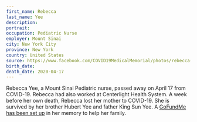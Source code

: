 ```yaml
---
first_name: Rebecca
last_name: Yee
description: 
portrait: 
occupation: Pediatric Nurse
employer: Mount Sinai
city: New York City
province: New York
country: United States
source: https://www.facebook.com/COVID19MedicalMemorial/photos/rebecca-yee-a-pediatric-registered-nurse-at-mount-sinai-hospital-in-new-york-cit/122111699448066/, https://www.nysna.org/memoriam-fallen-nysna-nurses
birth_date: 
death_date: 2020-04-17
---
```


Rebecca Yee, a Mount Sinai Pediatric nurse, passed away on April 17 from COVID-19. Rebecca had also worked at Centerlight Health System. A week before her own death, Rebecca lost her mother to COVID-19. She is survived by her brother Hubert Yee and father King Sun Yee. A [GoFundMe has been set up](https://www.gofundme.com/f/tribute-to-rebecca-yee) in her memory to help her family.